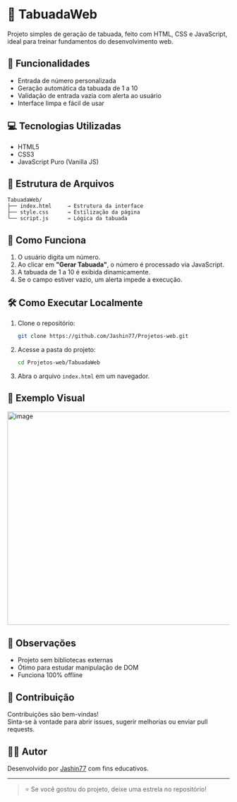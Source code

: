 # 📘 TabuadaWeb

Projeto simples de geração de tabuada, feito com HTML, CSS e JavaScript, ideal para treinar fundamentos do desenvolvimento web.

## 🚀 Funcionalidades

- Entrada de número personalizada
- Geração automática da tabuada de 1 a 10
- Validação de entrada vazia com alerta ao usuário
- Interface limpa e fácil de usar

## 💻 Tecnologias Utilizadas

- HTML5  
- CSS3  
- JavaScript Puro (Vanilla JS)

## 📁 Estrutura de Arquivos

```
TabuadaWeb/
├── index.html     → Estrutura da interface
├── style.css      → Estilização da página
└── script.js      → Lógica da tabuada
```

## 🧠 Como Funciona

1. O usuário digita um número.
2. Ao clicar em **"Gerar Tabuada"**, o número é processado via JavaScript.
3. A tabuada de 1 a 10 é exibida dinamicamente.
4. Se o campo estiver vazio, um alerta impede a execução.

## 🛠️ Como Executar Localmente

1. Clone o repositório:
   ```bash
   git clone https://github.com/Jashin77/Projetos-web.git
   ```
2. Acesse a pasta do projeto:
   ```bash
   cd Projetos-web/TabuadaWeb
   ```
3. Abra o arquivo `index.html` em um navegador.

## 📸 Exemplo Visual
<img width="1431" height="484" alt="image" src="https://github.com/user-attachments/assets/6db34c59-e95d-4ab4-9323-37a326846d82" />

## 📌 Observações

- Projeto sem bibliotecas externas
- Ótimo para estudar manipulação de DOM
- Funciona 100% offline

## 🤝 Contribuição

Contribuições são bem-vindas!  
Sinta-se à vontade para abrir issues, sugerir melhorias ou enviar pull requests.

## 👨‍💻 Autor

Desenvolvido por [Jashin77](https://github.com/Jashin77) com fins educativos.

---

> ⭐ Se você gostou do projeto, deixe uma estrela no repositório!
